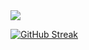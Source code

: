 <img align="center" src="http://imgur.com/gallery/kkKN2in">

[![GitHub Streak](https://github-readme-streak-stats.herokuapp.com?user=its-divyanshu-raj&theme=elegant&date_format=M%20j%5B%2C%20Y%5D)](https://git.io/streak-stats)
